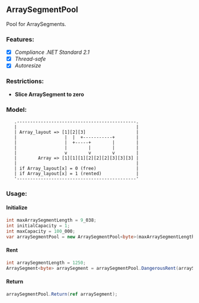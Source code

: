 ## ArraySegmentPool
Pool for ArraySegments.

### Features:
- [x] *Compliance .NET Standard 2.1*
- [x] *Thread-safe*
- [x]  *Autoresize*

### Restrictions:
* **Slice ArraySegment to zero**

### Model:
```
   .---------------------------------------------.
   |                                             |
   | Array_layout => [1][2][3]                   |
   |                  |  |  +-----------+        |
   |                  |  +-----+        |        |
   |                  |        |        |        |
   |                  v        v        v        |
   |        Array => [1][1][1][2][2][2][3][3][3] |
   |                                             |
   | if Array_layout[x] = 0 (free)               |
   | if Array_layout[x] = 1 (rented)             |
   '---------------------------------------------'
```

### Usage:
#### Initialize
```C#
int maxArraySegmentLength = 9_038;
int initialCapacity = 1;
int maxCapacity = 100_000;
var arraySegmentPool = new ArraySegmentPool<byte>(maxArraySegmentLength, initialCapacity, maxCapacity);
```

#### Rent
```C#
int arraySegmentLength = 1250;
ArraySegment<byte> arraySegment = arraySegmentPool.DangerousRent(arraySegmentLength);
```

#### Return
```C#
arraySegmentPool.Return(ref arraySegment);
```